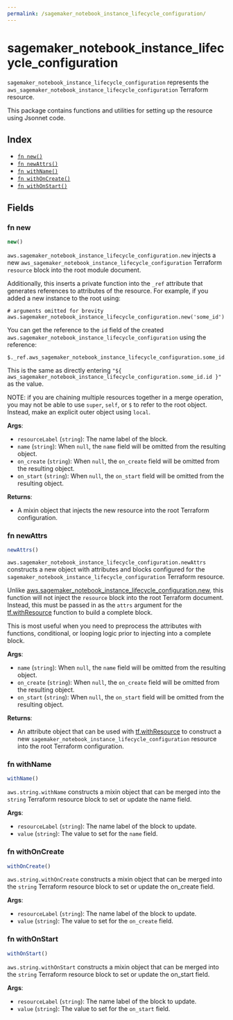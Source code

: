 ```yaml
---
permalink: /sagemaker_notebook_instance_lifecycle_configuration/
---
```


# sagemaker_notebook_instance_lifecycle_configuration

`sagemaker_notebook_instance_lifecycle_configuration` represents the `aws_sagemaker_notebook_instance_lifecycle_configuration` Terraform resource.



This package contains functions and utilities for setting up the resource using Jsonnet code.


## Index

* [`fn new()`](#fn-new)
* [`fn newAttrs()`](#fn-newattrs)
* [`fn withName()`](#fn-withname)
* [`fn withOnCreate()`](#fn-withoncreate)
* [`fn withOnStart()`](#fn-withonstart)

## Fields

### fn new

```ts
new()
```


`aws.sagemaker_notebook_instance_lifecycle_configuration.new` injects a new `aws_sagemaker_notebook_instance_lifecycle_configuration` Terraform `resource`
block into the root module document.

Additionally, this inserts a private function into the `_ref` attribute that generates references to attributes of the
resource. For example, if you added a new instance to the root using:

    # arguments omitted for brevity
    aws.sagemaker_notebook_instance_lifecycle_configuration.new('some_id')

You can get the reference to the `id` field of the created `aws.sagemaker_notebook_instance_lifecycle_configuration` using the reference:

    $._ref.aws_sagemaker_notebook_instance_lifecycle_configuration.some_id.get('id')

This is the same as directly entering `"${ aws_sagemaker_notebook_instance_lifecycle_configuration.some_id.id }"` as the value.

NOTE: if you are chaining multiple resources together in a merge operation, you may not be able to use `super`, `self`,
or `$` to refer to the root object. Instead, make an explicit outer object using `local`.

**Args**:
  - `resourceLabel` (`string`): The name label of the block.
  - `name` (`string`):  When `null`, the `name` field will be omitted from the resulting object.
  - `on_create` (`string`):  When `null`, the `on_create` field will be omitted from the resulting object.
  - `on_start` (`string`):  When `null`, the `on_start` field will be omitted from the resulting object.

**Returns**:
- A mixin object that injects the new resource into the root Terraform configuration.


### fn newAttrs

```ts
newAttrs()
```


`aws.sagemaker_notebook_instance_lifecycle_configuration.newAttrs` constructs a new object with attributes and blocks configured for the `sagemaker_notebook_instance_lifecycle_configuration`
Terraform resource.

Unlike [aws.sagemaker_notebook_instance_lifecycle_configuration.new](#fn-new), this function will not inject the `resource`
block into the root Terraform document. Instead, this must be passed in as the `attrs` argument for the
[tf.withResource](https://github.com/tf-libsonnet/core/tree/main/docs#fn-withresource) function to build a complete block.

This is most useful when you need to preprocess the attributes with functions, conditional, or looping logic prior to
injecting into a complete block.

**Args**:
  - `name` (`string`):  When `null`, the `name` field will be omitted from the resulting object.
  - `on_create` (`string`):  When `null`, the `on_create` field will be omitted from the resulting object.
  - `on_start` (`string`):  When `null`, the `on_start` field will be omitted from the resulting object.

**Returns**:
  - An attribute object that can be used with [tf.withResource](https://github.com/tf-libsonnet/core/tree/main/docs#fn-withresource) to construct a new `sagemaker_notebook_instance_lifecycle_configuration` resource into the root Terraform configuration.


### fn withName

```ts
withName()
```

`aws.string.withName` constructs a mixin object that can be merged into the `string`
Terraform resource block to set or update the name field.



**Args**:
  - `resourceLabel` (`string`): The name label of the block to update.
  - `value` (`string`): The value to set for the `name` field.


### fn withOnCreate

```ts
withOnCreate()
```

`aws.string.withOnCreate` constructs a mixin object that can be merged into the `string`
Terraform resource block to set or update the on_create field.



**Args**:
  - `resourceLabel` (`string`): The name label of the block to update.
  - `value` (`string`): The value to set for the `on_create` field.


### fn withOnStart

```ts
withOnStart()
```

`aws.string.withOnStart` constructs a mixin object that can be merged into the `string`
Terraform resource block to set or update the on_start field.



**Args**:
  - `resourceLabel` (`string`): The name label of the block to update.
  - `value` (`string`): The value to set for the `on_start` field.

